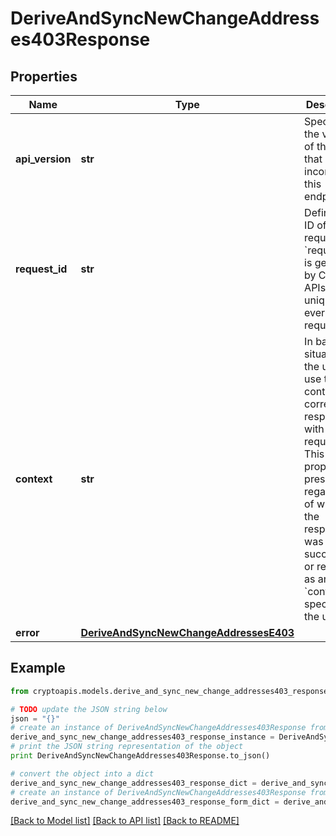 # DeriveAndSyncNewChangeAddresses403Response


## Properties
Name | Type | Description | Notes
------------ | ------------- | ------------- | -------------
**api_version** | **str** | Specifies the version of the API that incorporates this endpoint. | 
**request_id** | **str** | Defines the ID of the request. The &#x60;requestId&#x60; is generated by Crypto APIs and it&#39;s unique for every request. | 
**context** | **str** | In batch situations the user can use the context to correlate responses with requests. This property is present regardless of whether the response was successful or returned as an error. &#x60;context&#x60; is specified by the user. | [optional] 
**error** | [**DeriveAndSyncNewChangeAddressesE403**](DeriveAndSyncNewChangeAddressesE403.md) |  | 

## Example

```python
from cryptoapis.models.derive_and_sync_new_change_addresses403_response import DeriveAndSyncNewChangeAddresses403Response

# TODO update the JSON string below
json = "{}"
# create an instance of DeriveAndSyncNewChangeAddresses403Response from a JSON string
derive_and_sync_new_change_addresses403_response_instance = DeriveAndSyncNewChangeAddresses403Response.from_json(json)
# print the JSON string representation of the object
print DeriveAndSyncNewChangeAddresses403Response.to_json()

# convert the object into a dict
derive_and_sync_new_change_addresses403_response_dict = derive_and_sync_new_change_addresses403_response_instance.to_dict()
# create an instance of DeriveAndSyncNewChangeAddresses403Response from a dict
derive_and_sync_new_change_addresses403_response_form_dict = derive_and_sync_new_change_addresses403_response.from_dict(derive_and_sync_new_change_addresses403_response_dict)
```
[[Back to Model list]](../README.md#documentation-for-models) [[Back to API list]](../README.md#documentation-for-api-endpoints) [[Back to README]](../README.md)


